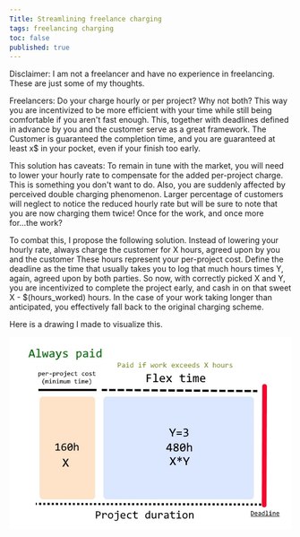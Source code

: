 ```yaml
---
Title: Streamlining freelance charging
tags: freelancing charging 
toc: false
published: true
---
```


Disclaimer: I am not a freelancer and have no experience in freelancing. These are just some of my thoughts.

Freelancers: Do your charge hourly or per project? Why not both? This way you are incentivized to be more efficient with your time while still being comfortable if you aren't fast enough. This, together with deadlines defined in advance by you and the customer serve as a great framework. The Customer is guaranteed the completion time, and you are guaranteed at least x$ in your pocket, even if your finish too early.

This solution has caveats: To remain in tune with the market, you will need to lower your hourly rate to compensate for the added per-project charge. This is something you don't want to do. Also, you are suddenly affected by perceived double charging phenomenon. Larger percentage of customers will neglect to notice the reduced hourly rate but will be sure to note that you are now charging them twice! Once for the work, and once more for...the work?

To combat this, I propose the following solution. Instead of lowering your hourly rate, always charge the customer for X hours, agreed upon by you and the customer These hours represent your per-project cost. Define the deadline as the time that usually takes you to log that much hours times Y, again, agreed upon by both parties. So now, with correctly picked X and Y, you are incentivized to complete the project early, and cash in on that sweet X - $(hours_worked) hours. In the case of your work taking longer than anticipated, you effectively fall back to the original charging scheme.

Here is a drawing I made to visualize this.

![freelancer_scheme_1](/assets/images/freelancer_scheme_1.jpg)




